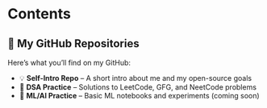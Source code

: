 # Contents
## 📂 My GitHub Repositories

Here’s what you’ll find on my GitHub:

- 💡 **Self-Intro Repo** – A short intro about me and my open-source goals
- 📘 **DSA Practice** – Solutions to LeetCode, GFG, and NeetCode problems   
- 🧠 **ML/AI Practice** – Basic ML notebooks and experiments (coming soon)  

